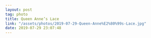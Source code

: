 ```yaml
---
layout: post
tag: photo
title: Queen Anne’s Lace
link: "/assets/photos/2019-07-29-Queen-Anne%E2%80%99s-Lace.jpg"
date: 2019-07-29 23:07:48
---
```

